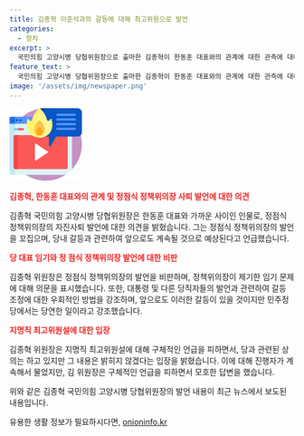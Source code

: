 ```yaml
---
title: 김종혁 이준석과의 갈등에 대해 최고위원으로 발언
categories:
  - 정치
excerpt: >
  국민의힘 고양시병 당협위원장으로 출마한 김종혁이 한동훈 대표와의 관계에 대한 관측에 대해 방어하고, 정점식 정책위의장의 발언을 비판했다. 또한 당내 갈등에 대해 우회적인 방법을 통해 조정했다며 앞으로도 갈등이 있을 것으로 예상하나 이는 민주정당에서 당연하다고 강조했다. 또한 최고위원 지명설에 대해 구체적인 언급은 하지 않았다고 밝혔다.
feature_text: >
  국민의힘 고양시병 당협위원장으로 출마한 김종혁이 한동훈 대표와의 관계에 대한 관측에 대해 방어하고, 정점식 정책위의장의 발언을 비판했다. 또한 당내 갈등에 대해 우회적인 방법을 통해 조정했다며 앞으로도 갈등이 있을 것으로 예상하나 이는 민주정당에서 당연하다고 강조했다. 또한 최고위원 지명설에 대해 구체적인 언급은 하지 않았다고 밝혔다.
image: '/assets/img/newspaper.png'
---
```


<p><img src="/assets/img/news.png" alt="rentncar 속보" /></p>

<p><b><span style="color: #ee2323;">김종혁, 한동훈 대표와의 관계 및 정점식 정책위의장 사퇴 발언에 대한 의견</span></b></p>

<p>김종혁 국민의힘 고양시병 당협위원장은 한동훈 대표와 가까운 사이인 인물로, 정점식 정책위의장의 자진사퇴 발언에 대한 의견을 밝혔습니다. 그는 정점식 정책위의장의 발언을 꼬집으며, 당내 갈등과 관련하여 앞으로도 계속될 것으로 예상된다고 언급했습니다.</p>

<p><b><span style="color: #ee2323;">당 대표 임기와 정 점식 정책위의장 발언에 대한 비판</span></b></p>

<p>김종혁 위원장은 정점식 정책위의장의 발언을 비판하며, 정책위의장이 제기한 임기 문제에 대해 의문을 표시했습니다. 또한, 대통령 및 다른 당직자들의 발언과 관련하여 갈등 조정에 대한 우회적인 방법을 강조하며, 앞으로도 이러한 갈등이 있을 것이지만 민주정당에서는 당연한 일이라고 강조했습니다.</p>

<p><b><span style="color: #ee2323;">지명직 최고위원설에 대한 입장</span></b></p>

<p>김종혁 위원장은 지명직 최고위원설에 대해 구체적인 언급을 피하면서, 당과 관련된 상의는 하고 있지만 그 내용은 밝히지 않겠다는 입장을 밝혔습니다. 이에 대해 진행자가 계속해서 물었지만, 김 위원장은 구체적인 언급을 피하면서 모호한 답변을 했습니다.</p>

<p>위와 같은 김종혁 국민의힘 고양시병 당협위원장의 발언 내용이 최근 뉴스에서 보도된 내용입니다.</p>
유용한 생활 정보가 필요하시다면, <a href="https://onioninfo.kr" rel="dofollow">onioninfo.kr</a>


